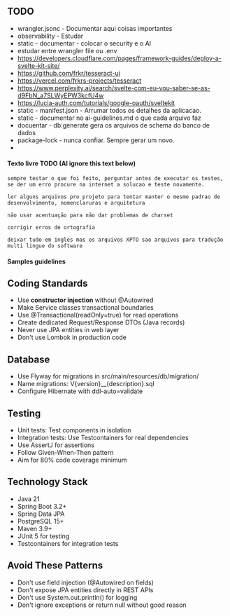 ## TODO

- wrangler.jsonc - Documentar aqui coisas importantes
- observability - Estudar
- static - documentar - colocar o security e o AI
- estudar entre wrangler file ou .env
- https://developers.cloudflare.com/pages/framework-guides/deploy-a-svelte-kit-site/
- https://github.com/frkr/tesseract-ui
- https://vercel.com/frkrs-projects/tesseract
- https://www.perplexity.ai/search/svelte-com-eu-vou-saber-se-as-d9FbN_a7SLWyEPW3kcfU4w
- https://lucia-auth.com/tutorials/google-oauth/sveltekit
- static - manifest.json - Arrumar todos os detalhes da aplicacao.
- static - documentar no ai-guidelines.md o que cada arquivo faz
- docuentar - db:generate gera os arquivos de schema do banco de dados
- package-lock - nunca confiar. Sempre gerar um novo.
-

#### Texto livre TODO (AI ignore this text below)

```text
sempre testar o que foi feito, perguntar antes de executar os testes, se der um erro procure na internet a solucao e teste novamente.

ler alguns arquivos pro projeto para tentar manter o mesmo padrao de desenvolvimento, nomenclaruras e arquitetura

não usar acentuação para não dar problemas de charset

corrigir erros de ortografia

deixar tudo em ingles mas os arquivos XPTO sao arquivos para tradução multi lingue do software
```

#### Samples guidelines

## Coding Standards

- Use **constructor injection** without @Autowired
- Make Service classes transactional boundaries
- Use @Transactional(readOnly=true) for read operations
- Create dedicated Request/Response DTOs (Java records)
- Never use JPA entities in web layer
- Don't use Lombok in production code

## Database

- Use Flyway for migrations in src/main/resources/db/migration/
- Name migrations: V{version}\_\_{description}.sql
- Configure Hibernate with ddl-auto=validate

## Testing

- Unit tests: Test components in isolation
- Integration tests: Use Testcontainers for real dependencies
- Use AssertJ for assertions
- Follow Given-When-Then pattern
- Aim for 80% code coverage minimum

## Technology Stack

- Java 21
- Spring Boot 3.2+
- Spring Data JPA
- PostgreSQL 15+
- Maven 3.9+
- JUnit 5 for testing
- Testcontainers for integration tests

## Avoid These Patterns

- Don't use field injection (@Autowired on fields)
- Don't expose JPA entities directly in REST APIs
- Don't use System.out.println() for logging
- Don't ignore exceptions or return null without good reason
